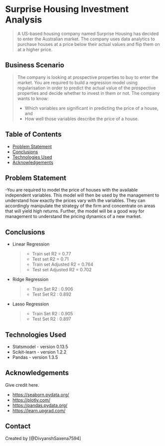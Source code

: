 # Surprise Housing Investment Analysis
> A US-based housing company named Surprise Housing has decided to enter the Australian market. The company uses data analytics to purchase houses at a price below their actual values and flip them on at a higher price.

## Business Scenario
> The company is looking at prospective properties to buy to enter the market. You are required to build a regression model using regularisation in order to predict the actual value of the prospective properties and decide whether to invest in them or not.
> The company wants to know:
> * Which variables are significant in predicting the price of a house, and
> * How well those variables describe the price of a house.

## Table of Contents
* [Problem Statement](#problem-statement)
* [Conclusions](#conclusions)
* [Technologies Used](#technologies-used)
* [Acknowledgements](#acknowledgements)

<!-- You can include any other section that is pertinent to your problem -->

## Problem Statement
-You are required to model the price of houses with the available independent variables. This model will then be used by the management to understand how exactly the prices vary with the variables. They can accordingly manipulate the strategy of the firm and concentrate on areas that will yield high returns. Further, the model will be a good way for management to understand the pricing dynamics of a new market.
<!-- You don't have to answer all the questions - just the ones relevant to your project. -->

## Conclusions
* Linear Regression
	> * Train set R2  = 0.77
	> * Test set R2  = 0.71
	> * Train set Adjusted R2 = 0.764
	> * Test set Adjusted R2  = 0.702 
* Ridge Regression
	> * Train Set R2 : 0.906
	> * Test Set R2 : 0.892
* Lasso Regression
	> * Train Set R2 : 0.905
	> * Test Set R2 : 0.897

<!-- You don't have to answer all the questions - just the ones relevant to your project. -->


## Technologies Used
- Statsmodel - version  0.13.5
- Scikit-learn - version  1.2.2
- Pandas - version 1.3.5

<!-- As the libraries versions keep on changing, it is recommended to mention the version of library used in this project -->

## Acknowledgements
Give credit here.
- https://seaborn.pydata.org/
- https://plotly.com/
- https://pandas.pydata.org/
- https://learn.upgrad.com/



## Contact
Created by [@DivyanshSaxena7594]

<!-- Optional -->
<!-- ## License -->
<!-- This project is open source and available under the [... License](). -->

<!-- You don't have to include all sections - just the one's relevant to your project -->
